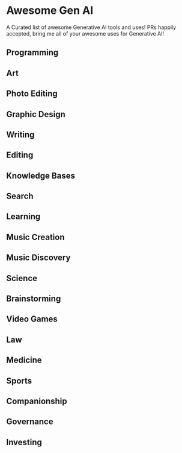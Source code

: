 # Awesome Gen AI

A Curated list of awesome Generative AI tools and uses!
PRs happily accepted, bring me all of your awesome uses for Generative AI!

## Programming

## Art

## Photo Editing

## Graphic Design

## Writing

## Editing

## Knowledge Bases

## Search

## Learning

## Music Creation

## Music Discovery

## Science

## Brainstorming

## Video Games

## Law

## Medicine

## Sports

## Companionship

## Governance

## Investing

